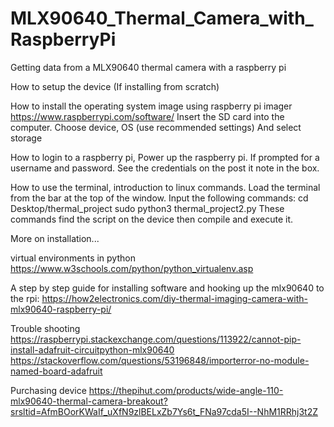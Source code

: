 # MLX90640_Thermal_Camera_with_RaspberryPi
Getting data from a MLX90640 thermal camera with a raspberry pi

How to setup the device (If installing from scratch)

How to install the operating system image using raspberry pi imager
https://www.raspberrypi.com/software/
Insert the SD card into the computer.
Choose device, OS (use recommended settings) And select storage

How to login to a raspberry pi,
Power up the raspberry pi. If prompted for a username and password. See the credentials on the post it note in the box.

How to use the terminal, introduction to linux commands.
Load the terminal from the bar at the top of the window. Input the following commands:
cd Desktop/thermal_project 
sudo python3 thermal_project2.py
These commands find the script on the device then compile and execute it.

More on installation...

virtual environments in python
https://www.w3schools.com/python/python_virtualenv.asp

A step by step guide for installing software and hooking up the mlx90640 to the rpi:
https://how2electronics.com/diy-thermal-imaging-camera-with-mlx90640-raspberry-pi/

Trouble shooting 
https://raspberrypi.stackexchange.com/questions/113922/cannot-pip-install-adafruit-circuitpython-mlx90640
https://stackoverflow.com/questions/53196848/importerror-no-module-named-board-adafruit

Purchasing device
https://thepihut.com/products/wide-angle-110-mlx90640-thermal-camera-breakout?srsltid=AfmBOorKWaIf_uXfN9zlBELxZb7Ys6t_FNa97cda5I--NhM1RRhj3t2Z
